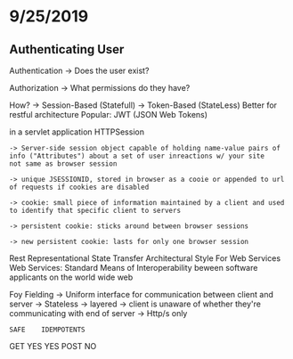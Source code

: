 # 9/25/2019

## Authenticating User

Authentication ->
    Does the user exist?

Authorization ->
    What permissions do they have?

How?
    -> Session-Based (Statefull)
    -> Token-Based (StateLess)
        Better for restful architecture
        Popular: JWT (JSON Web Tokens)

in a servlet application
    HTTPSession

    -> Server-side session object capable of holding name-value pairs of info ("Attributes") about a set of user inreactions w/ your site
    not same as browser session

    -> unique JSESSIONID, stored in browser as a cooie or appended to url of requests if cookies are disabled

    -> cookie: small piece of information maintained by a client and used to identify that specific client to servers

    -> persistent cookie: sticks around between browser sessions

    -> new persistent cookie: lasts for only one browser session

Rest
Representational State Transfer
Architectural Style For Web Services
Web Services: Standard Means of Interoperability beween software applicants on the world wide web

Foy Fielding
    -> Uniform interface for communication between client and server
    -> Stateless
    -> layered -> client is unaware of whether they're communicating with end of server
    -> Http/s only

    SAFE    IDEMPOTENTS
GET YES     YES
POST NO     